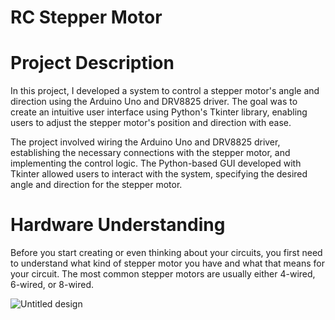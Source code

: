 # RC Stepper Motor

# Project Description

In this project, I developed a system to control a stepper motor's angle and direction using the Arduino Uno and DRV8825 driver. The goal was to create an intuitive user interface using Python's Tkinter library, enabling users to adjust the stepper motor's position and direction with ease.

The project involved wiring the Arduino Uno and DRV8825 driver, establishing the necessary connections with the stepper motor, and implementing the control logic. The Python-based GUI developed with Tkinter allowed users to interact with the system, specifying the desired angle and direction for the stepper motor.

# Hardware Understanding

Before you start creating or even thinking about your circuits, you first need to understand what kind of stepper motor you have and what that means for your circuit. The most common stepper motors are usually either 4-wired, 6-wired, or 8-wired. 

![Untitled design](https://github.com/DiegoArmstrong/RC-Stepper-Motor/assets/74511707/dbb72af6-66a8-4008-947f-8e9e7fa6b1b1)

